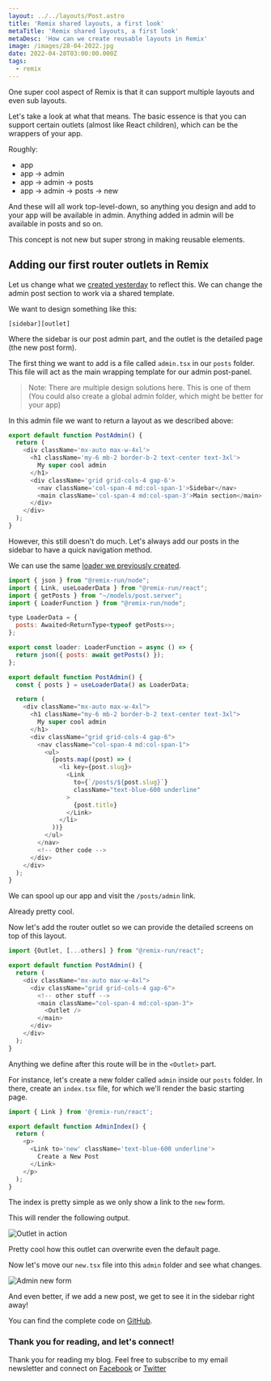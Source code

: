 ```yaml
---
layout: ../../layouts/Post.astro
title: 'Remix shared layouts, a first look'
metaTitle: 'Remix shared layouts, a first look'
metaDesc: 'How can we create reusable layouts in Remix'
image: /images/28-04-2022.jpg
date: 2022-04-28T03:00:00.000Z
tags:
  - remix
---
```


One super cool aspect of Remix is that it can support multiple layouts and even sub layouts.

Let's take a look at what that means.
The basic essence is that you can support certain outlets (almost like React children), which can be the wrappers of your app.

Roughly:

- app
- app -> admin
- app -> admin -> posts
- app -> admin -> posts -> new

And these will all work top-level-down, so anything you design and add to your app will be available in admin.
Anything added in admin will be available in posts and so on.

This concept is not new but super strong in making reusable elements.

## Adding our first router outlets in Remix

Let us change what we [created yesterday](https://daily-dev-tips.com/posts/remix-and-creating-new-posts/) to reflect this.
We can change the admin post section to work via a shared template.

We want to design something like this:

`[sidebar][outlet]`

Where the sidebar is our post admin part, and the outlet is the detailed page (the new post form).

The first thing we want to add is a file called `admin.tsx` in our `posts` folder.
This file will act as the main wrapping template for our admin post-panel.

> Note: There are multiple design solutions here. This is one of them (You could also create a global admin folder, which might be better for your app)

In this admin file we want to return a layout as we described above:

```js
export default function PostAdmin() {
  return (
    <div className='mx-auto max-w-4xl'>
      <h1 className='my-6 mb-2 border-b-2 text-center text-3xl'>
        My super cool admin
      </h1>
      <div className='grid grid-cols-4 gap-6'>
        <nav className='col-span-4 md:col-span-1'>Sidebar</nav>
        <main className='col-span-4 md:col-span-3'>Main section</main>
      </div>
    </div>
  );
}
```

However, this still doesn't do much. Let's always add our posts in the sidebar to have a quick navigation method.

We can use the same [loader we previously created](https://daily-dev-tips.com/posts/remix-and-data-loading/).

```js
import { json } from "@remix-run/node";
import { Link, useLoaderData } from "@remix-run/react";
import { getPosts } from "~/models/post.server";
import { LoaderFunction } from "@remix-run/node";

type LoaderData = {
  posts: Awaited<ReturnType<typeof getPosts>>;
};

export const loader: LoaderFunction = async () => {
  return json({ posts: await getPosts() });
};

export default function PostAdmin() {
  const { posts } = useLoaderData() as LoaderData;

  return (
    <div className="mx-auto max-w-4xl">
      <h1 className="my-6 mb-2 border-b-2 text-center text-3xl">
        My super cool admin
      </h1>
      <div className="grid grid-cols-4 gap-6">
        <nav className="col-span-4 md:col-span-1">
          <ul>
            {posts.map((post) => (
              <li key={post.slug}>
                <Link
                  to={`/posts/${post.slug}`}
                  className="text-blue-600 underline"
                >
                  {post.title}
                </Link>
              </li>
            ))}
          </ul>
        </nav>
        <!-- Other code -->
      </div>
    </div>
  );
}
```

We can spool up our app and visit the `/posts/admin` link.

Already pretty cool.

Now let's add the router outlet so we can provide the detailed screens on top of this layout.

```js
import {Outlet, [...others] } from "@remix-run/react";

export default function PostAdmin() {
  return (
    <div className="mx-auto max-w-4xl">
      <div className="grid grid-cols-4 gap-6">
        <!-- other stuff -->
        <main className="col-span-4 md:col-span-3">
          <Outlet />
        </main>
      </div>
    </div>
  );
}
```

Anything we define after this route will be in the `<Outlet>` part.

For instance, let's create a new folder called `admin` inside our `posts` folder.
In there, create an `index.tsx` file, for which we'll render the basic starting page.

```js
import { Link } from '@remix-run/react';

export default function AdminIndex() {
  return (
    <p>
      <Link to='new' className='text-blue-600 underline'>
        Create a New Post
      </Link>
    </p>
  );
}
```

The index is pretty simple as we only show a link to the `new` form.

This will render the following output.

![Outlet in action](https://cdn.hashnode.com/res/hashnode/image/upload/v1650263504204/97dQ_3xpD.png)

Pretty cool how this outlet can overwrite even the default page.

Now let's move our `new.tsx` file into this `admin` folder and see what changes.

![Admin new form](https://cdn.hashnode.com/res/hashnode/image/upload/v1650263564186/QPKCuq6XN.png)

And even better, if we add a new post, we get to see it in the sidebar right away!

You can find the complete code on [GitHub](https://github.com/rebelchris/remix-starter/tree/layout).

### Thank you for reading, and let's connect!

Thank you for reading my blog. Feel free to subscribe to my email newsletter and connect on [Facebook](https://www.facebook.com/DailyDevTipsBlog) or [Twitter](https://twitter.com/DailyDevTips1)
